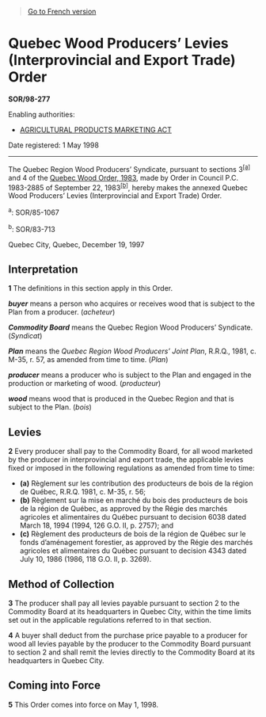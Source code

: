 > [Go to French version](/fr/Règlements/Décrets,%20ordonnances%20et%20règlements%20statutaires/98/277.md)

# Quebec Wood Producers’ Levies (Interprovincial and Export Trade) Order

**SOR/98-277**

Enabling authorities: 
- [AGRICULTURAL PRODUCTS MARKETING ACT](/en/Acts/Revised%20Statutes%20of%20Canada/A/A-6.md)

Date registered: 1 May 1998

----------

The Quebec Region Wood Producers’ Syndicate, pursuant to sections 3<sup><a href='#footnotea_e'>[a]</a></sup> and 4 of the [Quebec Wood Order, 1983](/en/Regulations/Statutory%20Orders%20and%20Regulations/83/713.md), made by Order in Council P.C. 1983-2885 of September 22, 1983<sup><a href='#footnoteb_e'>[b]</a></sup>, hereby makes the annexed Quebec Wood Producers’ Levies (Interprovincial and Export Trade) Order.

<a name='footnotea_e'><sup>a</sup></a>: SOR/85-1067<br />

<a name='footnoteb_e'><sup>b</sup></a>: SOR/83-713<br />

Quebec City, Quebec, December 19, 1997




## Interpretation


**1** The definitions in this section apply in this Order.

***buyer*** means a person who acquires or receives wood that is subject to the Plan from a producer. (*acheteur*)

***Commodity Board*** means the Quebec Region Wood Producers’ Syndicate. (*Syndicat*)

***Plan*** means the *Quebec Region Wood Producers’ Joint Plan*, R.R.Q., 1981, c. M-35, r. 57, as amended from time to time. (*Plan*)

***producer*** means a producer who is subject to the Plan and engaged in the production or marketing of wood. (*producteur*)

***wood*** means wood that is produced in the Quebec Region and that is subject to the Plan. (*bois*)




## Levies


**2** Every producer shall pay to the Commodity Board, for all wood marketed by the producer in interprovincial and export trade, the applicable levies fixed or imposed in the following regulations as amended from time to time:
- **(a)** Règlement sur les contribution des producteurs de bois de la région de Québec, R.R.Q. 1981, c. M-35, r. 56;
- **(b)** Règlement sur la mise en marché du bois des producteurs de bois de la région de Québec, as approved by the Régie des marchés agricoles et alimentaires du Québec pursuant to decision 6038 dated March 18, 1994 (1994, 126 G.O. II, p. 2757); and
- **(c)** Règlement des producteurs de bois de la région de Québec sur le fonds d’aménagement forestier, as approved by the Régie des marchés agricoles et alimentaires du Québec pursuant to decision 4343 dated July 10, 1986 (1986, 118 G.O. II, p. 3269).




## Method of Collection


**3** The producer shall pay all levies payable pursuant to section 2 to the Commodity Board at its headquarters in Quebec City, within the time limits set out in the applicable regulations referred to in that section.



**4** A buyer shall deduct from the purchase price payable to a producer for wood all levies payable by the producer to the Commodity Board pursuant to section 2 and shall remit the levies directly to the Commodity Board at its headquarters in Quebec City.




## Coming into Force


**5** This Order comes into force on May 1, 1998.


